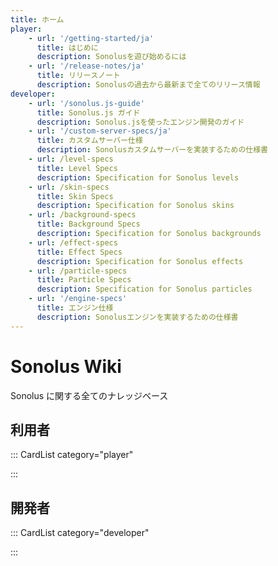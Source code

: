 ```yaml
---
title: ホーム
player:
    - url: '/getting-started/ja'
      title: はじめに
      description: Sonolusを遊び始めるには
    - url: '/release-notes/ja'
      title: リリースノート
      description: Sonolusの過去から最新まで全てのリリース情報
developer:
    - url: '/sonolus.js-guide'
      title: Sonolus.js ガイド
      description: Sonolus.jsを使ったエンジン開発のガイド
    - url: '/custom-server-specs/ja'
      title: カスタムサーバー仕様
      description: Sonolusカスタムサーバーを実装するための仕様書
    - url: /level-specs
      title: Level Specs
      description: Specification for Sonolus levels
    - url: /skin-specs
      title: Skin Specs
      description: Specification for Sonolus skins
    - url: /background-specs
      title: Background Specs
      description: Specification for Sonolus backgrounds
    - url: /effect-specs
      title: Effect Specs
      description: Specification for Sonolus effects
    - url: /particle-specs
      title: Particle Specs
      description: Specification for Sonolus particles
    - url: '/engine-specs'
      title: エンジン仕様
      description: Sonolusエンジンを実装するための仕様書
---
```


# Sonolus Wiki

Sonolus に関する全てのナレッジベース

## 利用者

::: CardList category="player"

:::

## 開発者

::: CardList category="developer"

:::
